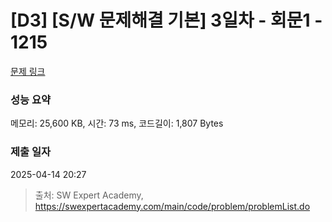 # [D3] [S/W 문제해결 기본] 3일차 - 회문1 - 1215 

[문제 링크](https://swexpertacademy.com/main/code/problem/problemDetail.do?contestProbId=AV14QpAaAAwCFAYi) 

### 성능 요약

메모리: 25,600 KB, 시간: 73 ms, 코드길이: 1,807 Bytes

### 제출 일자

2025-04-14 20:27



> 출처: SW Expert Academy, https://swexpertacademy.com/main/code/problem/problemList.do